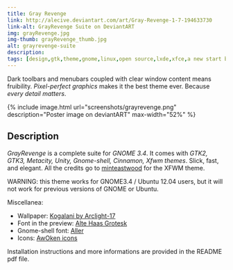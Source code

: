 ```yaml
---
title: Gray Revenge
link: http://alecive.deviantart.com/art/Gray-Revenge-1-7-194633730
link-alt: GrayRevenge Suite on DeviantART
img: grayRevenge.jpg
img-thumb: grayRevenge_thumb.jpg
alt: grayrevenge-suite
description:
tags: [design,gtk,theme,gnome,linux,open source,lxde,xfce,a new start blood,gtk2,gtk3]
---
```


Dark toolbars and menubars coupled with clear window content means fruibility. *Pixel-perfect graphics* makes it the best theme ever. Because _every detail matters_.

{% include image.html url="screenshots/grayrevenge.png" description="Poster image on deviantART" max-width="52%" %}

## Description

*GrayRevenge* is a complete suite for *GNOME 3.4*. It comes with _GTK2, GTK3, Metacity, Unity, Gnome-shell, Cinnamon, Xfwm themes_. Slick, fast, and elegant. All the credits go to [minteastwood](http://minteastwood.deviantart.com/) for the XFWM theme.

WARNING: this theme works for GNOME3.4 / Ubuntu 12.04 users, but it will not work for previous versions of GNOME or Ubuntu.

Miscellanea:

  * Wallpaper: [Kogalani by Arclight-17](http://arclight-17.deviantart.com/art/Kogalani-167333074)
  * Font in the preview: [Alte Haas Grotesk](http://www.deviantart.com/users/outgoing?http://www.dafont.com/alte-haas-grotesk.font)
  * Gnome-shell font: [Aller](http://www.deviantart.com/users/outgoing?http://www.fontsquirrel.com/fonts/Aller)
  * Icons: [AwOken icons](http://alecive.github.io/design/2012/09/01/Awoken-icons/)

Installation instructions and more informations are provided in the README pdf file.

